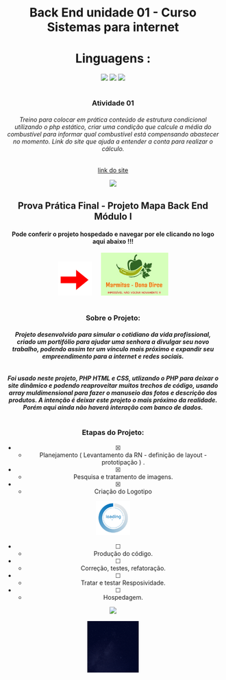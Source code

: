 <div align="center">
     <h1>Back End unidade 01 - Curso Sistemas para internet</h1>
<div>
     <h1> Linguagens :</h1>
<div >
<img  height = "80" src="https://cdn.jsdelivr.net/gh/devicons/devicon/icons/html5/html5-plain-wordmark.svg" />
<img  height="80" src="https://cdn.jsdelivr.net/gh/devicons/devicon/icons/css3/css3-plain-wordmark.svg" />
<img height = "95 " src="https://cdn.jsdelivr.net/gh/devicons/devicon/icons/php/php-plain.svg" />
</div>
</div>
<div>
     
#
     
### Atividade 01 
###### Treino para colocar em prática conteúdo de estrutura condicional utilizando o php estático, criar uma condição que calcule a média do combustível para informar qual combustível está compensando abastecer no momento. Link do site que ajuda a entender a conta para realizar o  cálculo.
     
[link do site](https://www.noticiasautomotivas.com.br/alcool-gasolina-calculo/#:~:text=Basta%20dividir%20o%20pre%C3%A7o%20do,o%20resultado%20ser%C3%A1%20de%200%2C757) 

![](https://i.imgur.com/waxVImv.png)

<div align="center">
     <h2 >Prova Prática Final - Projeto Mapa Back End Módulo I</h2>
     <h4>Pode conferir o projeto hospedado e navegar por ele clicando no logo aqui abaixo !!!</h4>
</div>

<div align ="center">
<img height="80"src="https://github.com/LeandroDukievicz/LeandroDukievicz/blob/main/gifs/gif-seta%20(1).gif"/>&ensp;&ensp;&ensp;<a href="https://github.com/LeandroDukievicz/back-end-1/tree/main/MAPA%20BACK%20END%20I%20-%20SITE/assets" target="_blank"><img height="100"src="https://github.com/LeandroDukievicz/back-end-1/blob/main/MAPA%20BACK%20END%20I%20-%20SITE/assets/logodirce.jpg" target="_blank"></a>
</div>   

#
 
### Sobre o Projeto:   
     
##### Projeto desenvolvido para simular o cotidiano da vida profissional, criado um portifólio para ajudar uma senhora a divulgar seu novo trabalho, podendo assim ter um vínculo mais próximo e expandir seu empreendimento para a internet e redes sociais. </br></br></br> Foi usado neste projeto, PHP HTML e CSS, utlizando o PHP para deixar o site dinâmico e podendo reaproveitar muitos trechos de código, usando array muldimensional para fazer o manuseio das fotos e descrição dos produtos. A intenção é deixar este projeto o mais próximo da realidade. Porém aqui ainda não haverá interação com banco de dados. <br><br>

### Etapas do Projeto:

- [x] - Planejamento ( Levantamento da RN - definição de layout - prototipação ) .
- [x] - Pesquisa e tratamento de imagens.
- [x] - Criação do Logotipo 

<div align ="center">
<img height="80"src="https://github.com/LeandroDukievicz/LeandroDukievicz/blob/main/gifs/imagens-e-gifs-de-loading-41.gif"/>
</div>  

- [ ] - Produção do código.
- [ ] - Correção, testes, refatoração. 
- [ ] - Tratar e testar Resposividade.
- [ ] - Hospedagem.





![](https://i.imgur.com/waxVImv.png)

<div align="center">
     <a  href="https://github.com/LeandroDukievicz" target="_blank"><img  height="120" src="https://github.com/LeandroDukievicz/LeandroDukievicz/blob/main/gifs/home%20page%20button.gif" target="_blank">
</div>     

